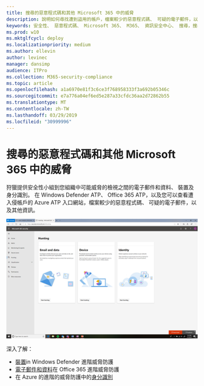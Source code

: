 ```yaml
---
title: 搜尋的惡意程式碼和其他 Microsoft 365 中的威脅
description: 說明如何尋找遭到盜用的帳戶，檔案較少的惡意程式碼、 可疑的電子郵件，以及其他資訊。
keywords: 安全性、 惡意程式碼、 Microsoft 365、 M365、 資訊安全中心、 搜尋，搜尋，Windows Defender ATP、 Office 365 ATP、 Azure ATP
ms.prod: w10
ms.mktglfcycl: deploy
ms.localizationpriority: medium
ms.author: ellevin
author: levinec
manager: dansimp
audience: ITPro
ms.collection: M365-security-compliance
ms.topic: article
ms.openlocfilehash: a1a6970e81f3c6ce3f768958333f3a692b05346c
ms.sourcegitcommit: e7a776a04ef6ed5e287a33cfdc36aa2d72862b55
ms.translationtype: MT
ms.contentlocale: zh-TW
ms.lasthandoff: 03/29/2019
ms.locfileid: "30999996"
---
```

# <a name="hunt-for-malware-and-other-threats-in-microsoft-365"></a>搜尋的惡意程式碼和其他 Microsoft 365 中的威脅


狩獵提供安全性小組到您組織中可能威脅的檢視之間的電子郵件和資料、 裝置及身分識別。 在 Windows Defender ATP、 Office 365 ATP，以及您可以查看遭入侵帳戶的 Azure ATP 入口網站，檔案較少的惡意程式碼、 可疑的電子郵件，以及其他資訊。

![狩獵頁面](./media/security-docs/hunt.png)

深入了解：

* [裝置](https://docs.microsoft.com/en-us/windows/security/threat-protection/windows-defender-atp/advanced-hunting-windows-defender-advanced-threat-protection)in Windows Defender 進階威脅防護
* [電子郵件和資料](https://docs.microsoft.com/en-us/office365/securitycompliance/office-365-atp)在 Office 365 進階威脅防護
* 在 Azure 的進階的威脅防護中的[身分識別](https://docs.microsoft.com/en-us/azure-advanced-threat-protection/investigate-a-user)
